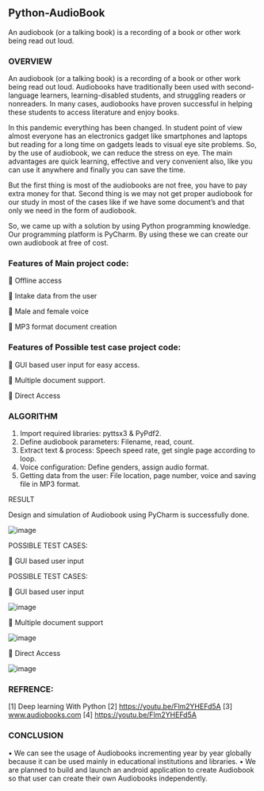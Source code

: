 ## Python-AudioBook
An audiobook (or a talking book) is a recording of a book or other work being read out loud.
### OVERVIEW
An audiobook (or a talking book) is a recording of a book or other work being read out loud. Audiobooks have traditionally been used with second-language learners, learning-disabled students, and struggling readers or nonreaders. In many cases, audiobooks have proven successful in helping these students to access literature and enjoy books.

In this pandemic everything has been changed. In student point of view almost everyone has an electronics gadget like smartphones and laptops but reading for a long time on gadgets leads to visual eye site problems. So, by the use of audiobook, we can reduce the stress on eye. The main advantages are quick learning, effective and very convenient also, like you can use it anywhere and finally you can save the time.

But the first thing is most of the audiobooks are not free, you have to pay extra money for that. Second thing is we may not get proper audiobook for our study in most of the cases like if we have some document’s and that only we need in the form of audiobook.

So, we came up with a solution by using Python programming knowledge. Our programming platform is PyCharm. By using these we can create our own audiobook at free of cost.

### Features of Main project code:
	Offline access

	Intake data from the user

	Male and female voice

	MP3 format document creation


### Features of Possible test case project code:
	GUI based user input for easy access.

	Multiple document support.

	Direct Access

### ALGORITHM

1.	Import required libraries: pyttsx3 & PyPdf2.
2.	Define audiobook parameters: Filename, read, count.
3.	Extract text & process: Speech speed rate, get single page according to loop.
4.	Voice configuration: Define genders, assign audio format.
5.	Getting data from the user: File location, page number, voice and saving file in MP3 format.

RESULT

Design and simulation of Audiobook using PyCharm is successfully done.

![image](https://user-images.githubusercontent.com/85961223/153743436-c3777085-aa99-4dc3-9c77-62d8174aebc8.png)

POSSIBLE TEST CASES:

	GUI based user input

POSSIBLE TEST CASES:

	GUI based user input
    
![image](https://user-images.githubusercontent.com/85961223/153743488-edb94ec0-abcf-4df5-a850-c235da3ced55.png)

	Multiple document support

![image](https://user-images.githubusercontent.com/85961223/153743514-51cb461a-cf74-4838-8595-2a09cba40ac9.png)

	Direct Access 

![image](https://user-images.githubusercontent.com/85961223/153743538-6806df57-10df-4f97-85fb-bcdbe839166c.png)

### REFRENCE:
[1] Deep learning With Python 
[2] https://youtu.be/Flm2YHEFd5A
[3] www.audiobooks.com
[4] https://youtu.be/Flm2YHEFd5A

### CONCLUSION
•	We can see the usage of Audiobooks incrementing year by year globally because it can be used mainly in educational institutions and libraries.
•	We are planned to build and launch an android application to create Audiobook so that user can create their own Audiobooks independently.

    

    

    




